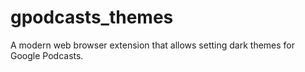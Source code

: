# gpodcasts_themes

A modern web browser extension that allows setting dark themes for Google Podcasts.
